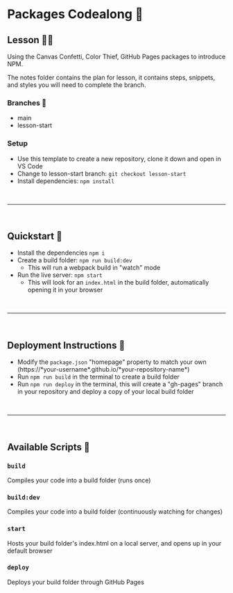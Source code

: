 # Packages Codealong 💼

## Lesson 👩‍🏫

Using the Canvas Confetti, Color Thief, GitHub Pages packages to introduce NPM.

The notes folder contains the plan for lesson, it contains steps, snippets, and styles you will need to complete the branch.

### Branches 🌿

- main
- lesson-start

### Setup

- Use this template to create a new repository, clone it down and open in VS Code
- Change to lesson-start branch: `git checkout lesson-start`
- Install dependencies: `npm install`

<br/>
<hr/>
<br/>

## Quickstart 🦧

- Install the dependencies `npm i`
- Create a build folder: `npm run build:dev`
  - This will run a webpack build in "watch" mode
- Run the live server: `npm start`
  - This will look for an `index.html` in the build folder, automatically opening it in your browser

<br/>
<hr/>
<br/>

## Deployment Instructions 🚀

- Modify the `package.json` "homepage" property to match your own (https://\*your-username\*.github.io/\*your-repository-name\*)
- Run `npm run build` in the terminal to create a build folder
- Run `npm run deploy` in the terminal, this will create a "gh-pages" branch in your repository and deploy a copy of your local build folder

<br/>
<hr/>
<br/>

## Available Scripts 📜

### `build`

Compiles your code into a build folder (runs once)

### `build:dev`

Compiles your code into a build folder (continuously watching for changes)

### `start`

Hosts your build folder's index.html on a local server, and opens up in your default browser

### `deploy`

Deploys your build folder through GitHub Pages
